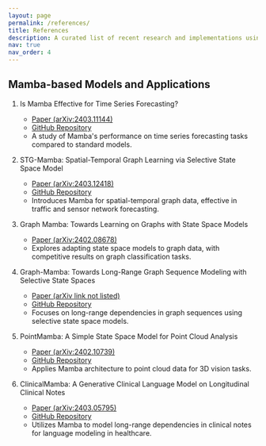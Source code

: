 ```yaml
---
layout: page
permalink: /references/
title: References
description: A curated list of recent research and implementations using Mamba-based state space models.
nav: true
nav_order: 4
---
```


## Mamba-based Models and Applications

1. Is Mamba Effective for Time Series Forecasting?
   - [Paper (arXiv:2403.11144)](https://arxiv.org/pdf/2403.11144)
   - [GitHub Repository](https://github.com/wzhwzhwzh0921/S-D-Mamba)
   - A study of Mamba's performance on time series forecasting tasks compared to standard models.

2. STG-Mamba: Spatial-Temporal Graph Learning via Selective State Space Model
   - [Paper (arXiv:2403.12418)](https://arxiv.org/pdf/2403.12418)
   - [GitHub Repository](https://github.com/LongXiaoxi/STG-Mamba)
   - Introduces Mamba for spatial-temporal graph data, effective in traffic and sensor network forecasting.

3. Graph Mamba: Towards Learning on Graphs with State Space Models
   - [Paper (arXiv:2402.08678)](https://arxiv.org/pdf/2402.08678)
   - Explores adapting state space models to graph data, with competitive results on graph classification tasks.

4. Graph-Mamba: Towards Long-Range Graph Sequence Modeling with Selective State Spaces
   - [Paper (arXiv link not listed)](https://arxiv.org/abs/2403.12418)  
   - [GitHub Repository](https://github.com/bowang-lab/Graph-Mamba)
   - Focuses on long-range dependencies in graph sequences using selective state space models.

5. PointMamba: A Simple State Space Model for Point Cloud Analysis
   - [Paper (arXiv:2402.10739)](https://arxiv.org/abs/2402.10739)
   - [GitHub Repository](https://github.com/LMD0311/PointMamba)
   - Applies Mamba architecture to point cloud data for 3D vision tasks.

6. ClinicalMamba: A Generative Clinical Language Model on Longitudinal Clinical Notes
   - [Paper (arXiv:2403.05795)](https://arxiv.org/pdf/2403.05795)
   - [GitHub Repository](https://github.com/whaleloops/ClinicalMamba)
   - Utilizes Mamba to model long-range dependencies in clinical notes for language modeling in healthcare.
